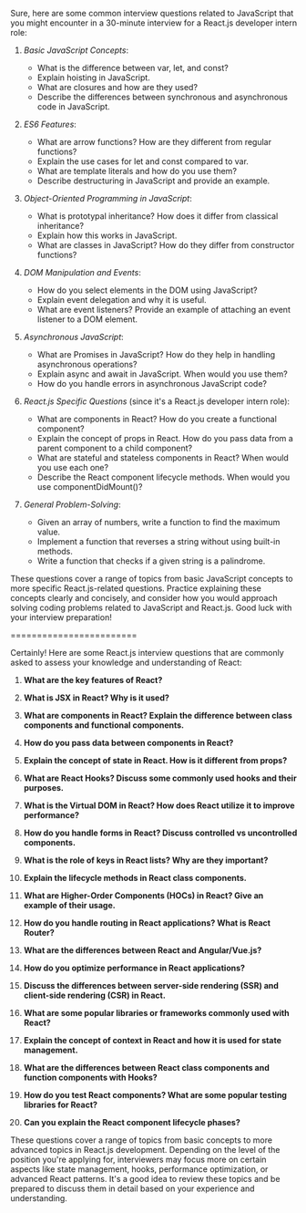 Sure, here are some common interview questions related to JavaScript that you might encounter in a 30-minute interview for a React.js developer intern role:

1. *Basic JavaScript Concepts*:
   - What is the difference between var, let, and const?
   - Explain hoisting in JavaScript.
   - What are closures and how are they used?
   - Describe the differences between synchronous and asynchronous code in JavaScript.

2. *ES6 Features*:
   - What are arrow functions? How are they different from regular functions?
   - Explain the use cases for let and const compared to var.
   - What are template literals and how do you use them?
   - Describe destructuring in JavaScript and provide an example.

3. *Object-Oriented Programming in JavaScript*:
   - What is prototypal inheritance? How does it differ from classical inheritance?
   - Explain how this works in JavaScript.
   - What are classes in JavaScript? How do they differ from constructor functions?

4. *DOM Manipulation and Events*:
   - How do you select elements in the DOM using JavaScript?
   - Explain event delegation and why it is useful.
   - What are event listeners? Provide an example of attaching an event listener to a DOM element.

5. *Asynchronous JavaScript*:
   - What are Promises in JavaScript? How do they help in handling asynchronous operations?
   - Explain async and await in JavaScript. When would you use them?
   - How do you handle errors in asynchronous JavaScript code?

6. *React.js Specific Questions* (since it's a React.js developer intern role):
   - What are components in React? How do you create a functional component?
   - Explain the concept of props in React. How do you pass data from a parent component to a child component?
   - What are stateful and stateless components in React? When would you use each one?
   - Describe the React component lifecycle methods. When would you use componentDidMount()?

7. *General Problem-Solving*:
   - Given an array of numbers, write a function to find the maximum value.
   - Implement a function that reverses a string without using built-in methods.
   - Write a function that checks if a given string is a palindrome.

These questions cover a range of topics from basic JavaScript concepts to more specific React.js-related questions. Practice explaining these concepts clearly and concisely, and consider how you would approach solving coding problems related to JavaScript and React.js. Good luck with your interview preparation!



========================


Certainly! Here are some React.js interview questions that are commonly asked to assess your knowledge and understanding of React:

1. **What are the key features of React?**
   
2. **What is JSX in React? Why is it used?**

3. **What are components in React? Explain the difference between class components and functional components.**

4. **How do you pass data between components in React?**

5. **Explain the concept of state in React. How is it different from props?**

6. **What are React Hooks? Discuss some commonly used hooks and their purposes.**

7. **What is the Virtual DOM in React? How does React utilize it to improve performance?**

8. **How do you handle forms in React? Discuss controlled vs uncontrolled components.**

9. **What is the role of keys in React lists? Why are they important?**

10. **Explain the lifecycle methods in React class components.**

11. **What are Higher-Order Components (HOCs) in React? Give an example of their usage.**

12. **How do you handle routing in React applications? What is React Router?**

13. **What are the differences between React and Angular/Vue.js?**

14. **How do you optimize performance in React applications?**

15. **Discuss the differences between server-side rendering (SSR) and client-side rendering (CSR) in React.**

16. **What are some popular libraries or frameworks commonly used with React?**

17. **Explain the concept of context in React and how it is used for state management.**

18. **What are the differences between React class components and function components with Hooks?**

19. **How do you test React components? What are some popular testing libraries for React?**

20. **Can you explain the React component lifecycle phases?**

These questions cover a range of topics from basic concepts to more advanced topics in React.js development. Depending on the level of the position you're applying for, interviewers may focus more on certain aspects like state management, hooks, performance optimization, or advanced React patterns. It's a good idea to review these topics and be prepared to discuss them in detail based on your experience and understanding.